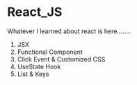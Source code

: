 # React_JS
Whatever I learned about react is here........

1. JSX
2. Functional Component
3. Click Event & Customized CSS
4. UseState Hook
5. List & Keys
